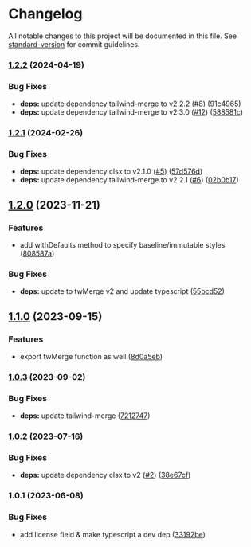 # Changelog

All notable changes to this project will be documented in this file. See [standard-version](https://github.com/conventional-changelog/standard-version) for commit guidelines.

### [1.2.2](https://github.com/jakxz/tw-classnames/compare/v1.2.1...v1.2.2) (2024-04-19)


### Bug Fixes

* **deps:** update dependency tailwind-merge to v2.2.2 ([#8](https://github.com/jakxz/tw-classnames/issues/8)) ([91c4965](https://github.com/jakxz/tw-classnames/commit/91c496593f1e2395af7c19a4b3b730d962e4e7a3))
* **deps:** update dependency tailwind-merge to v2.3.0 ([#12](https://github.com/jakxz/tw-classnames/issues/12)) ([588581c](https://github.com/jakxz/tw-classnames/commit/588581c204e3d2b785d6d7d24b0dbb70f3f808b6))

### [1.2.1](https://github.com/jakxz/tw-classnames/compare/v1.2.0...v1.2.1) (2024-02-26)


### Bug Fixes

* **deps:** update dependency clsx to v2.1.0 ([#5](https://github.com/jakxz/tw-classnames/issues/5)) ([57d576d](https://github.com/jakxz/tw-classnames/commit/57d576dcd4125cb0d64bcd5113eb2adfa2a80992))
* **deps:** update dependency tailwind-merge to v2.2.1 ([#6](https://github.com/jakxz/tw-classnames/issues/6)) ([02b0b17](https://github.com/jakxz/tw-classnames/commit/02b0b176ad93ba8eef4682c9267c25d0d92303ff))

## [1.2.0](https://github.com/JaKXz/tw-classnames/compare/v1.1.0...v1.2.0) (2023-11-21)


### Features

* add withDefaults method to specify baseline/immutable styles ([808587a](https://github.com/JaKXz/tw-classnames/commit/808587a4597601aaf052c5d437bb9d8fac2609e0))


### Bug Fixes

* **deps:** update to twMerge v2 and update typescript ([55bcd52](https://github.com/JaKXz/tw-classnames/commit/55bcd52e97419c38a1136ccc059d0afdf457018e))

## [1.1.0](https://github.com/JaKXz/tw-classnames/compare/v1.0.3...v1.1.0) (2023-09-15)


### Features

* export twMerge function as well ([8d0a5eb](https://github.com/JaKXz/tw-classnames/commit/8d0a5eb998cb1521fcb476fdcee02de7e33988d1))

### [1.0.3](https://github.com/JaKXz/tw-classnames/compare/v1.0.2...v1.0.3) (2023-09-02)


### Bug Fixes

* **deps:** update tailwind-merge ([7212747](https://github.com/JaKXz/tw-classnames/commit/7212747828518f2cf51cb2651933b58cbe451659))

### [1.0.2](https://github.com/JaKXz/tw-classnames/compare/v1.0.1...v1.0.2) (2023-07-16)


### Bug Fixes

* **deps:** update dependency clsx to v2 ([#2](https://github.com/JaKXz/tw-classnames/issues/2)) ([38e67cf](https://github.com/JaKXz/tw-classnames/commit/38e67cf94deab92bf5276c362bcb0b04315cf719))

### 1.0.1 (2023-06-08)


### Bug Fixes

* add license field & make typescript a dev dep ([33192be](https://github.com/JaKXz/tw-classnames/commit/33192be4b9b27aad5c777265f8985d429847cdac))
